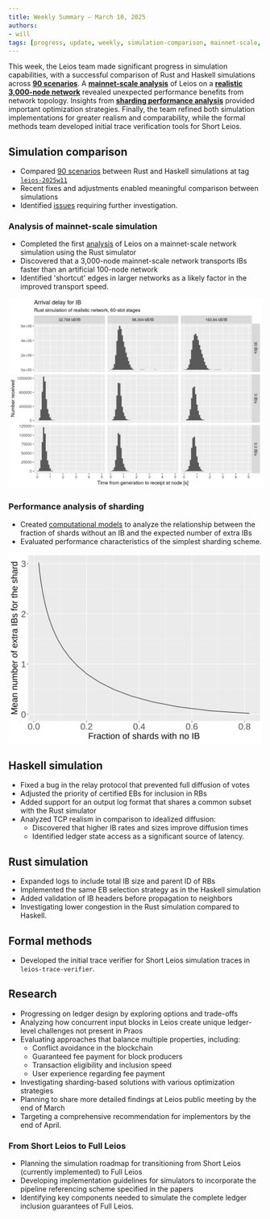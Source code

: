 ```yaml
---
title: Weekly Summary – March 10, 2025
authors:
- will
tags: [progress, update, weekly, simulation-comparison, mainnet-scale, analysis, sharding, performance, full-leios, formal-methods, research]
---
```


This week, the Leios team made significant progress in simulation capabilities, with a successful comparison of Rust and Haskell simulations across [**90 scenarios**](https://github.com/input-output-hk/ouroboros-leios/blob/main/analysis/sims/2025w11/analysis.ipynb). A [**mainnet-scale analysis**](https://github.com/input-output-hk/ouroboros-leios/blob/main/analysis/sims/2025w11xl/analysis.ipynb) of Leios on a [**realistic 3,000-node network**](https://github.com/input-output-hk/ouroboros-leios/blob/leios-2025w11/sim-rs/test_data/realistic.yaml) revealed unexpected performance benefits from network topology. Insights from [**sharding performance analysis**](https://github.com/input-output-hk/ouroboros-leios/blob/main/analysis/shard-performance.ipynb) provided important optimization strategies. Finally, the team refined both simulation implementations for greater realism and comparability, while the formal methods team developed initial trace verification tools for Short Leios.

## Simulation comparison

- Compared [90 scenarios](https://github.com/input-output-hk/ouroboros-leios/blob/main/analysis/sims/2025w11/analysis.ipynb) between Rust and Haskell simulations at tag [`leios-2025w11`](https://github.com/input-output-hk/ouroboros-leios/releases/tag/leios-2025w11)
- Recent fixes and adjustments enabled meaningful comparison between simulations
- Identified [issues](https://github.com/input-output-hk/ouroboros-leios/issues?q=is%3Aissue%20state%3Aopen%20label%3Aquestion) requiring further investigation.

### Analysis of mainnet-scale simulation

- Completed the first [analysis](https://github.com/input-output-hk/ouroboros-leios/blob/main/analysis/sims/2025w11xl/analysis.ipynb) of Leios on a mainnet-scale network simulation using the Rust simulator
- Discovered that a 3,000-node mainnet-scale network transports IBs faster than an artificial 100-node network
- Identified 'shortcut' edges in larger networks as a likely factor in the improved transport speed.

![In-flight time for input blocks (IBs)](https://github.com/input-output-hk/ouroboros-leios/blob/main/analysis/sims/2025w11xl/plots/elapsed-IB-rust.png?raw=true)

### Performance analysis of sharding

- Created [computational models](https://github.com/input-output-hk/ouroboros-leios/blob/main/analysis/shard-performance.ipynb) to analyze the relationship between the fraction of shards without an IB and the expected number of extra IBs
- Evaluated performance characteristics of the simplest sharding scheme.

![Performance analysis of simple sharding](https://github.com/input-output-hk/ouroboros-leios/raw/main/analysis/shard-performance.svg)

## Haskell simulation

- Fixed a bug in the relay protocol that prevented full diffusion of votes
- Adjusted the priority of certified EBs for inclusion in RBs
- Added support for an output log format that shares a common subset with the Rust simulator
- Analyzed TCP realism in comparison to idealized diffusion:
  - Discovered that higher IB rates and sizes improve diffusion times
  - Identified ledger state access as a significant source of latency.

## Rust simulation

- Expanded logs to include total IB size and parent ID of RBs
- Implemented the same EB selection strategy as in the Haskell simulation
- Added validation of IB headers before propagation to neighbors
- Investigating lower congestion in the Rust simulation compared to Haskell.

## Formal methods

- Developed the initial trace verifier for Short Leios simulation traces in `leios-trace-verifier`.

## Research

- Progressing on ledger design by exploring options and trade-offs
- Analyzing how concurrent input blocks in Leios create unique ledger-level challenges not present in Praos
- Evaluating approaches that balance multiple properties, including:
  - Conflict avoidance in the blockchain
  - Guaranteed fee payment for block producers
  - Transaction eligibility and inclusion speed
  - User experience regarding fee payment
- Investigating sharding-based solutions with various optimization strategies
- Planning to share more detailed findings at Leios public meeting by the end of March
- Targeting a comprehensive recommendation for implementors by the end of April.

### From Short Leios to Full Leios

- Planning the simulation roadmap for transitioning from Short Leios (currently implemented) to Full Leios
- Developing implementation guidelines for simulators to incorporate the pipeline referencing scheme specified in the papers
- Identifying key components needed to simulate the complete ledger inclusion guarantees of Full Leios.
